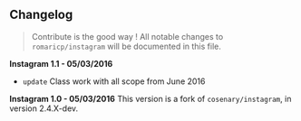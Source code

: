 ## Changelog

> Contribute is the good way ! 
All notable changes to `romaricp/instagram` will be documented in this file.

**Instagram 1.1 - 05/03/2016**

- `update` Class work with all scope from June 2016

**Instagram 1.0 - 05/03/2016**
This version is a fork of `cosenary/instagram`, in version 2.4.X-dev. 
